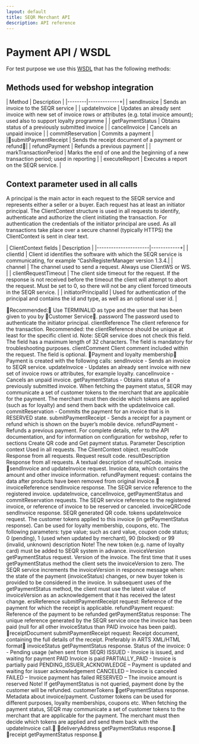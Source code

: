 ```yaml
---
layout: default
title: SEQR Merchant API
description: API reference
---
```


# Payment API / WSDL

For test purpose we use this [WSDL](http://extdev4.seqr.se/extclientproxy/service/v2?wsdl) that has the following methods: 

## Methods used for webshop integration 

| Method | Description |
|--------|-------------+|
| sendInvoice | Sends an invoice to the SEQR service |
| updateInvoice | Updates an already sent invoice with new set of invoice rows or attributes (e.g. total invoice amount); used also to support loyalty programme |
| getPaymentStatus | Obtains status of a previously submitted invoice |
| cancelInvoice | Cancels an unpaid invoice |
| commitReservation | Commits a payment |
|submitPaymentReceipt | Sends the receipt document of a payment or refund|
| refundPayment | Refunds a previous payment |
| markTransactionPeriod | Marks the end of one and the beginning of a new transaction period; used in reporting |
| executeReport | Executes a report on the SEQR service. |

## Context parameter used in all calls

A principal is the main actor in each request to the SEQR service and represents either a seller or a buyer. Each request has at least an initiator principal.
The ClientContext structure is used in all requests to identify, authenticate and authorize the client initiating the transaction. For authentication the credentials of the initiator principal are used. As all transactions take place over a secure channel (typically HTTPS) the ClientContext is sent in clear text.

| ClientContext fields | Description |
|----------------------|------------+|
| clientId | Client id identifies the software with which the SEQR service is communicating, for example “CashRegisterManager version 1.3.4.|
| channel | The channel used to send a request. Always use ClientWS or WS. |
| clientRequestTimeout | The client side timeout for the request. If the response is not received before the timeout the client will attempt to abort the request. Must be set to 0, so there will not be any client forced timeouts in the SEQR service. |
| initiatorPrincipalId | Used for authentication of the principal and contains the id and type, as well as an optional user id. |

Recommended: Use TERMINALID as type and the user that has been given to you by Customer Service.
password
The password used to authenticate the initiator principal.
clientReference
The client reference for the transaction. 
Recommended: the clientReference should be unique at least for the specific client id.
Note: SEQR service does not check this field. The field has a maximum length of 32 characters. The field is mandatory for troubleshooting purposes.
clientComment
Client comment included within the request. The field is optional.
Payment and loyalty membership
Payment is created with the following calls: 
sendInvoice - Sends an invoice to SEQR service.
updateInvoice - Updates an already sent invoice with new set of invoice rows or attributes, for example loyalty.
cancelInvoice - Cancels an unpaid invoice.
getPaymentStatus - Obtains status of a previously submitted invoice. When fetching the payment status, SEQR may communicate a set of customer tokens to the merchant that are applicable for the payment. The merchant must then decide which tokens are applied (such as for loyalty) and send them back with the updateInvoice call.
commitReservation - Commits the payment for an invoice that is in RESERVED state.
submitPaymentReceipt - Sends a receipt for a payment or refund which is shown on the buyer’s mobile device.
refundPayment - Refunds a previous payment. 
For complete details, refer to the API documentation, and for information on configuration for webshop, refer to sections Create QR code and Get payment status.
Parameter
Description
context
Used in all requests. The ClientContext object.
resultCode
Response from all requests. Request result code.
resultDescription
Response from all requests. A textual description of resultCode.
invoice
sendInvoice and updateInvoice request. Invoice data, which contains the amount and other invoice information.
refundPayment request: contains the data after products have been removed from original invoice.
invoiceReference
sendInvoice response. The SEQR service reference to the registered invoice.
updateInvoice, cancelInvoice, getPaymentStatus and commitReservation requests. The SEQR service reference to the registered invoice, or reference of invoice to be reserved or canceled.
invoiceQRCode
sendInvoice response. SEQR generated QR code.
tokens
updateInvoice request. The customer tokens applied to this invoice (in getPaymentStatus response). Can be used for loyalty membership, coupons, etc. The following parameters:
type
value; such as card value, coupon code
status; 0 (pending), 1 (used when updated by merchant), 90 (blocked) or 99 (invalid, unknown)
description
Note! The new token (e.g. name of loyalty card) must be added to SEQR system in advance.
invoiceVersion
getPaymentStatus request. Version of the invoice. The first time that it uses getPaymentStatus method the client sets the invoiceVersion to zero. The SEQR service increments the invoiceVersion in responce message when:
the state of the payment (invoiceStatus) changes,
or
new buyer token is provided to be considered in the invoice.
In subsequent uses of the getPaymentStatus method, the client must use the latest value of invoiceVersion as an acknowledgement that it has received the latest change.
ersReference
submitPaymentReceipt request: Reference of the payment for which the receipt is applicable.
refundPayment request: Reference of the payment to be refunded
getPaymentStatus response: The unique reference generated by the SEQR service once the invoice has been paid (null for all other invoiceStatus than PAID invoice has been paid).
receiptDocument
submitPaymentReceipt request: Receipt document, containing the full details of the receipt. Preferably in ARTS XML/HTML format
invoiceStatus
getPaymentStatus response. Status of the invoice:
0 - Pending usage (when sent from SEQR)
ISSUED - Invoice is issued, and waiting for payment
PAID Invoice is paid
PARTIALLY_PAID - Invoice is partially paid
PENDING_ISSUER_ACKNOWLEDGE – Payment is updated and waiting for issuer acknowledgement
CANCELED – Invoice is canceled
FAILED – Invoice payment has failed 
RESERVED – The invoice amount is reserved
Note! If getPaymentStatus is not queried, payment done by the customer will be refunded.
customerTokens
getPaymentStatus response. Metadata about invoice/payment. Customer tokens can be used for different purposes, loyalty memberships, coupons etc.
When fetching the payment status, SEQR may communicate a set of customer tokens to the merchant that are applicable for the payment. The merchant must then decide which tokens are applied and send them back with the updateInvoice call.
deliveryAddress
getPaymentStatus response.
receipt
getPaymentStatus response.

